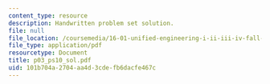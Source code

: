 ```yaml
---
content_type: resource
description: Handwritten problem set solution.
file: null
file_location: /coursemedia/16-01-unified-engineering-i-ii-iii-iv-fall-2005-spring-2006/101b704a2704aa4d3cdefb6dacfe467c_p03_ps10_sol.pdf
file_type: application/pdf
resourcetype: Document
title: p03_ps10_sol.pdf
uid: 101b704a-2704-aa4d-3cde-fb6dacfe467c
---
```

